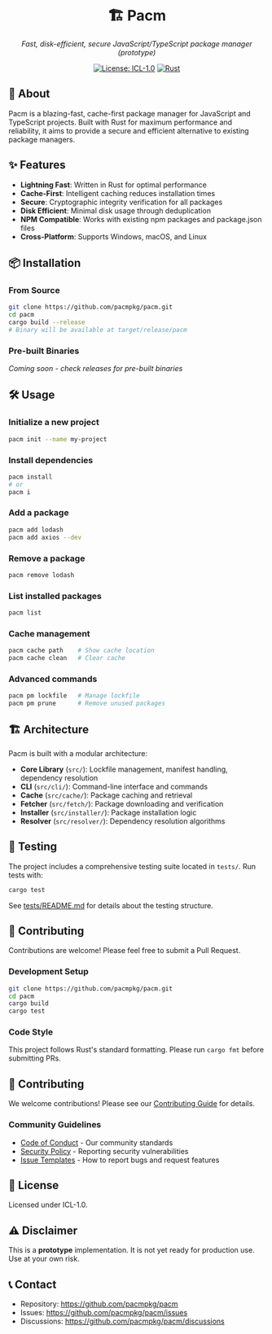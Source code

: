 <div align="center">

# 🏗️ Pacm

*Fast, disk-efficient, secure JavaScript/TypeScript package manager (prototype)*

[![License: ICL-1.0](https://img.shields.io/badge/License-ICL--1.0-blue.svg)](https://github.com/pacmpkg/pacm/blob/main/LICENSE)
[![Rust](https://img.shields.io/badge/Rust-1.70%2B-orange)](https://www.rust-lang.org/)

</div>

## 🚀 About

Pacm is a blazing-fast, cache-first package manager for JavaScript and TypeScript projects. Built with Rust for maximum performance and reliability, it aims to provide a secure and efficient alternative to existing package managers.

## ✨ Features

- **Lightning Fast**: Written in Rust for optimal performance
- **Cache-First**: Intelligent caching reduces installation times
- **Secure**: Cryptographic integrity verification for all packages
- **Disk Efficient**: Minimal disk usage through deduplication
- **NPM Compatible**: Works with existing npm packages and package.json files
- **Cross-Platform**: Supports Windows, macOS, and Linux

## 📦 Installation

### From Source

```bash
git clone https://github.com/pacmpkg/pacm.git
cd pacm
cargo build --release
# Binary will be available at target/release/pacm
```

### Pre-built Binaries

*Coming soon - check releases for pre-built binaries*

## 🛠️ Usage

### Initialize a new project

```bash
pacm init --name my-project
```

### Install dependencies

```bash
pacm install
# or
pacm i
```

### Add a package

```bash
pacm add lodash
pacm add axios --dev
```

### Remove a package

```bash
pacm remove lodash
```

### List installed packages

```bash
pacm list
```

### Cache management

```bash
pacm cache path    # Show cache location
pacm cache clean   # Clear cache
```

### Advanced commands

```bash
pacm pm lockfile   # Manage lockfile
pacm pm prune      # Remove unused packages
```

## 🏗️ Architecture

Pacm is built with a modular architecture:

- **Core Library** (`src/`): Lockfile management, manifest handling, dependency resolution
- **CLI** (`src/cli/`): Command-line interface and commands
- **Cache** (`src/cache/`): Package caching and retrieval
- **Fetcher** (`src/fetch/`): Package downloading and verification
- **Installer** (`src/installer/`): Package installation logic
- **Resolver** (`src/resolver/`): Dependency resolution algorithms

## 🧪 Testing

The project includes a comprehensive testing suite located in `tests/`. Run tests with:

```bash
cargo test
```

See [tests/README.md](tests/README.md) for details about the testing structure.

## 🤝 Contributing

Contributions are welcome! Please feel free to submit a Pull Request.

### Development Setup

```bash
git clone https://github.com/pacmpkg/pacm.git
cd pacm
cargo build
cargo test
```

### Code Style

This project follows Rust's standard formatting. Please run `cargo fmt` before submitting PRs.

## 🤝 Contributing

We welcome contributions! Please see our [Contributing Guide](CONTRIBUTING.md) for details.

### Community Guidelines

- [Code of Conduct](CODE_OF_CONDUCT.md) - Our community standards
- [Security Policy](SECURITY.md) - Reporting security vulnerabilities
- [Issue Templates](.github/ISSUE_TEMPLATE/) - How to report bugs and request features

## 📄 License

Licensed under ICL-1.0.

## ⚠️ Disclaimer

This is a **prototype** implementation. It is not yet ready for production use. Use at your own risk.

## 📞 Contact

- Repository: https://github.com/pacmpkg/pacm
- Issues: https://github.com/pacmpkg/pacm/issues
- Discussions: https://github.com/pacmpkg/pacm/discussions
